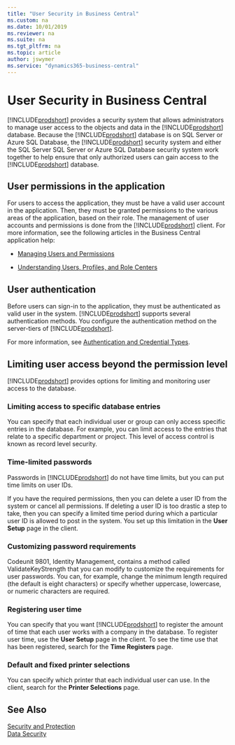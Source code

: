```yaml
---
title: "User Security in Business Central"
ms.custom: na
ms.date: 10/01/2019
ms.reviewer: na
ms.suite: na
ms.tgt_pltfrm: na
ms.topic: article
author: jswymer
ms.service: "dynamics365-business-central"
---
```

# User Security in Business Central

[!INCLUDE[prodshort](../developer/includes/prodshort.md)] provides a security system that allows administrators to manage user access to the objects and data in the [!INCLUDE[prodshort](../developer/includes/prodshort.md)] database. Because the [!INCLUDE[prodshort](../developer/includes/prodshort.md)] database is on SQL Server or Azure SQL Database, the [!INCLUDE[prodshort](../developer/includes/prodshort.md)] security system and either the SQL Server SQL Server or Azure SQL Database security system work together to help ensure that only authorized users can gain access to the [!INCLUDE[prodshort](../developer/includes/prodshort.md)] database.  


## User permissions in the application

For users to access the application, they must be have a valid user account in the application. Then, they must be granted permissions to the various areas of the application, based on their role. The management of user accounts and permissions is done from the [!INCLUDE[prodshort](../developer/includes/prodshort.md)] client. For more information, see the following articles in the Business Central application help:

-   [Managing Users and Permissions](/dynamics365/business-central/ui-how-users-permissions)  

-   [Understanding Users, Profiles, and Role Centers](/dynamics365/business-central/admin-users-profiles-roles)

## User authentication
Before users can sign-in to the application, they must be authenticated as valid user in the system. [!INCLUDE[prodshort](../developer/includes/prodshort.md)] supports several authentication methods. You configure the authentication method on the server-tiers of [!INCLUDE[prodshort](../developer/includes/prodshort.md)].

For more information, see [Authentication and Credential Types](../administration/users-credential-types.md).

## Limiting user access beyond the permission level

[!INCLUDE[prodshort](../developer/includes/prodshort.md)] provides options for limiting and monitoring user access to the database. 
  
### Limiting access to specific database entries
  
 You can specify that each individual user or group can only access specific entries in the database. For example, you can limit access to the entries that relate to a specific department or project. This level of access control is known as record level security.  
  
### Time-limited passwords
  
Passwords in [!INCLUDE[prodshort](../developer/includes/prodshort.md)] do not have time limits, but you can put time limits on user IDs.  
  
 If you have the required permissions, then you can delete a user ID from the system or cancel all permissions. If deleting a user ID is too drastic a step to take, then you can specify a limited time period during which a particular user ID is allowed to post in the system. You set up this limitation in the **User Setup** page in the client.  
  
### Customizing password requirements
  
 Codeunit 9801, Identity Management, contains a method called ValidateKeyStrength that you can modify to customize the requirements for user passwords. You can, for example, change the minimum length required \(the default is eight characters\) or specify whether uppercase, lowercase, or numeric characters are required.  
  
### Registering user time
  
 You can specify that you want [!INCLUDE[prodshort](../developer/includes/prodshort.md)] to register the amount of time that each user works with a company in the database.  To register user time, use the **User Setup** page in the client. To see the time use that has been registered, search for the **Time Registers** page.  
  
### Default and fixed printer selections
  
 You can specify which printer that each individual user can use. In the client, search for the **Printer Selections** page.  
  
## See Also  

[Security and Protection](security-and-protection.md)  
[Data Security](data-security.md)  
